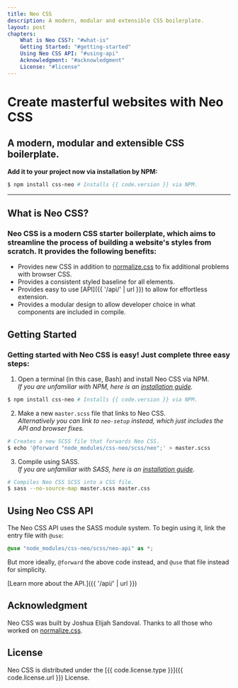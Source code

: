 ```yaml
---
title: Neo CSS
description: A modern, modular and extensible CSS boilerplate.
layout: post
chapters:
    What is Neo CSS?: "#what-is"
    Getting Started: "#getting-started"
    Using Neo CSS API: "#using-api"
    Acknowledgment: "#acknowledgment"
    License: "#license"
---
```


# Create masterful websites with Neo CSS
## A modern, modular and extensible CSS boilerplate.

**Add it to your project now via installation by NPM:**

```bash
$ npm install css-neo # Installs {{ code.version }} via NPM.
```

---

## <span id="what-is">What is Neo CSS?</span>
### Neo CSS is a modern CSS starter boilerplate, which aims to streamline the process of building a website's styles from scratch. It provides the following benefits:

- Provides new CSS in addition to [normalize.css](https://github.com/necolas/normalize.css/) to fix additional problems with browser CSS.
- Provides a consistent styled baseline for all elements.
- Provides easy to use [API]({{ '/api/' | url }}) to allow for effortless extension.
- Provides a modular design to allow developer choice in what components are included in compile.

## <span id="getting-started">Getting Started</span>
### Getting started with Neo CSS is easy! Just complete three easy steps:

1. Open a terminal (in this case, Bash) and install Neo CSS via NPM.  
*If you are unfamiliar with NPM, here is an [installation guide](https://docs.npmjs.com/downloading-and-installing-node-js-and-npm).*

```bash
$ npm install css-neo # Installs {{ code.version }} via NPM.
```

2. Make a new `master.scss` file that links to Neo CSS.  
*Alternatively you can link to `neo-setup` instead, which just includes the API and browser fixes.*

```bash
# Creates a new SCSS file that forwards Neo CSS.
$ echo '@forward "node_modules/css-neo/scss/neo";' > master.scss
```

3. Compile using SASS.  
*If you are unfamiliar with SASS, here is an [installation guide](https://sass-lang.com/install).*

```bash
# Compiles Neo CSS SCSS into a CSS file.
$ sass --no-source-map master.scss master.css
```

## <span id="using-api">Using Neo CSS API</span>
The Neo CSS API uses the SASS module system.
To begin using it, link the entry file with `@use`:

```scss
@use "node_modules/css-neo/scss/neo-api" as *;
```

But more ideally, `@forward` the above code instead, and `@use` that file instead for simplicity.

[Learn more about the API.]({{ '/api/' | url }})

## <span id="acknowledgment">Acknowledgment</span>
Neo CSS was built by Joshua Elijah Sandoval.
Thanks to all those who worked on [normalize.css](https://github.com/necolas/normalize.css/).

## <span id="license">License</span>
Neo CSS is distributed under the [{{ code.license.type }}]({{ code.license.url }}) License.